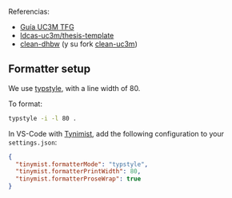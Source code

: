 Referencias:
- [Guía UC3M TFG](https://uc3m.libguides.com/en/TFG/writing)
- [ldcas-uc3m/thesis-template](https://github.com/ldcas-uc3m/thesis-template)
- [clean-dhbw](https://github.com/roland-KA/clean-dhbw-typst-template) (y su fork [clean-uc3m](https://github.com/JorgeyGari/clean-uc3m-typst-template))


## Formatter setup

We use [typstyle](https://typstyle-rs.github.io/typstyle/), with a line width of 80.

To format:
```bash
typstyle -i -l 80 .
```

In VS-Code with [Tynimist](https://marketplace.visualstudio.com/items?itemName=myriad-dreamin.tinymist), add the following configuration to your `settings.json`:
```json
{
  "tinymist.formatterMode": "typstyle",
  "tinymist.formatterPrintWidth": 80,
  "tinymist.formatterProseWrap": true
}